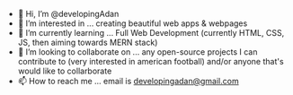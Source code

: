 - 👋 Hi, I’m @developingAdan
- 👀 I’m interested in ... creating beautiful web apps & webpages
- 🌱 I’m currently learning ... Full Web Development (currently HTML, CSS, JS, then aiming towards MERN stack)
- 💞️ I’m looking to collaborate on ... any open-source projects I can contribute to (very interested in american football) and/or anyone that's would like to collarborate
- 📫 How to reach me ... email is developingadan@gmail.com 

<!---
developingAdan/developingAdan is a ✨ special ✨ repository because its `README.md` (this file) appears on your GitHub profile.
You can click the Preview link to take a look at your changes.
--->
